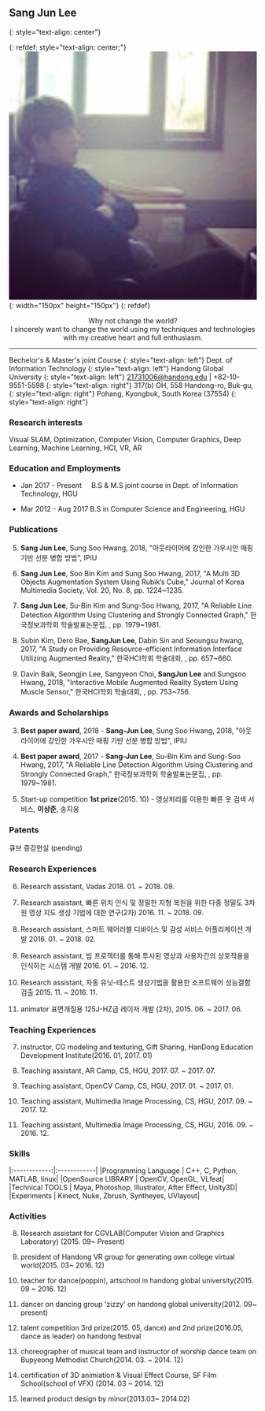 ## Sang Jun Lee                           
{: style="text-align: center"}

{: refdef: style="text-align: center;"}
![Image](SangJunLee.jpg){: width="150px" height="150px"}
{: refdef}

<center>Why not change the world?</center>

<center>I sincerely want to change the world using my techniques and technologies</center>

<center>with my creative heart and full enthusiasm.</center>

----------------------------

Bechelor's & Master's joint Course
{: style="text-align: left"}
Dept. of Information Technology
{: style="text-align: left"}
Handong Global University
{: style="text-align: left"}
21731006@handong.edu | +82-10-9551-5598
{: style="text-align: right"}
317(b) OH, 558 Handong-ro, Buk-gu,
{: style="text-align: right"}
Pohang, Kyongbuk, South Korea (37554)
{: style="text-align: right"}

### Research interests
Visual SLAM, Optimization, Computer Vision, Computer Graphics, Deep Learning, Machine Learning, HCI, VR, AR

### Education and Employments

*  Jan 2017 - Present       B.S & M.S joint course in Dept. of Information Technology, HGU 

*  Mar 2012 - Aug 2017      B.S in Computer Science and Engineering, HGU

### Publications

5. **Sang Jun Lee**, Sung Soo Hwang, 2018, "아웃라이어에 강인한 가우시안 매핑 기반 선분 병합 방법", IPIU
 
4. **Sang Jun Lee**, Soo Bin Kim and Sung Soo Hwang, 2017, "A Multi 3D Objects Augmentation System Using Rubik’s Cube," Journal of Korea Multimedia Society, Vol. 20, No. 8, pp. 1224~1235.

3. **Sang Jun Lee**, Su-Bin Kim and Sung-Soo Hwang, 2017, "A Reliable Line Detection Algorithm Using Clustering and Strongly Connected Graph," 한국정보과학회 학술발표논문집, , pp. 1979~1981.

2. Subin Kim, Dero Bae, **SangJun Lee**, Dabin Sin and Seoungsu hwang, 2017, "A Study on Providing Resource-efficient Information Interface Utilizing Augmented Reality," 한국HCI학회 학술대회, , pp. 657~660.

1. Davin Baik, Seongjin Lee, Sangyeon Choi, **SangJun Lee** and Sungsoo Hwang, 2018, "Interactive Mobile Augmented Reality System Using Muscle Sensor," 한국HCI학회 학술대회, , pp. 753~756.

### Awards and Scholarships

3. **Best paper award**, 2018 - **Sang-Jun Lee**, Sung Soo Hwang, 2018, "아웃라이어에 강인한 가우시안 매핑 기반 선분 병합 방법", IPIU


2. **Best paper award**, 2017 - **Sang-Jun Lee**, Su-Bin Kim and Sung-Soo Hwang, 2017, "A Reliable Line Detection Algorithm Using Clustering and Strongly Connected Graph," 한국정보과학회 학술발표논문집, , pp. 1979~1981.

1. Start-up competition **1st prize**(2015. 10) - 영상처리를 이용한 빠른 옷 검색 서비스, **이상준**, 송지웅

### Patents

큐브 증강현실 (pending)

### Research Experiences

6. Research assistant, Vadas 2018. 01. ~ 2018. 09.

5. Research assistant, 빠른 위치 인식 및 정밀한 지형 복원을 위한 다중 정밀도 3차원 영상 지도 생성 기법에 대한 연구(2차) 2016. 11. ~ 2018. 09.

4. Research assistant, 스마트 웨어러블 디바이스 및 감성 서비스 어플리케이션 개발 2016. 01. ~ 2018. 02.

3. Research assistant, 빔 프로젝터를 통해 투사된 영상과 사용자간의 상호작용을 인식하는 시스템 개발 2016. 01. ~ 2016. 12.

2. Research assistant, 자동 유닛-테스트 생성기법을 활용한 소프트웨어 성능결함 검출 2015. 11. ~ 2016. 11.

1. animator 표면개질용 125J-HZ급 레이저 개발 (2차), 2015. 06. ~ 2017. 06.

### Teaching Experiences



7. instructor, CG modeling and texturing, Gift Sharing, HanDong Education Development Institute(2016. 01, 2017. 01)

1. Teaching assistant, AR Camp, CS, HGU, 2017. 07. ~ 2017. 07.

1. Teaching assistant, OpenCV Camp, CS, HGU, 2017. 01. ~ 2017. 01.

1. Teaching assistant, Multimedia Image Processing, CS, HGU, 2017. 09. ~ 2017. 12.

1. Teaching assistant, Multimedia Image Processing, CS, HGU, 2016. 09. ~ 2016. 12.


### Skills

|:------------:|:------------|
|Programming Language | C++, C, Python, MATLAB, linux|
|OpenSource LIBRARY | OpenCV, OpenGL, VLfeat|
|Technical TOOLS | Maya, Photoshop, Illustrator, After Effect, Unity3D|
|Experiments | Kinect, Nuke, Zbrush, Syntheyes, UVlayout|

### Activities

8. Research assistant for CGVLAB(Computer Vision and Graphics Laboratory) (2015. 09~ Present)

6. president of Handong VR group for generating own college virtual world(2015. 03~ 2016. 12)

5. teacher for dance(poppin), artschool in handong global university(2015. 09 ~ 2016. 12)

4. dancer on dancing group 'zizzy' on handong global university(2012. 09~ present)

3. talent competition 3rd prize(2015. 05, dance) and 2nd prize(2016.05, dance as leader) on handong festival 

3. choreographer of musical team and instructor of worship dance team on Bupyeong Methodist Church(2014. 03. ~ 2014. 12) 

2. certification of 3D animiation & Visual Effect Course, SF Film School(school of VFX) (2014. 03 ~ 2014. 12)

1. learned product design by minor(2013.03~ 2014.02)
